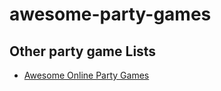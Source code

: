 # awesome-party-games

## Other party game Lists
* [Awesome Online Party Games](https://github.com/flamableconcrete/awesome-online-board-games)
